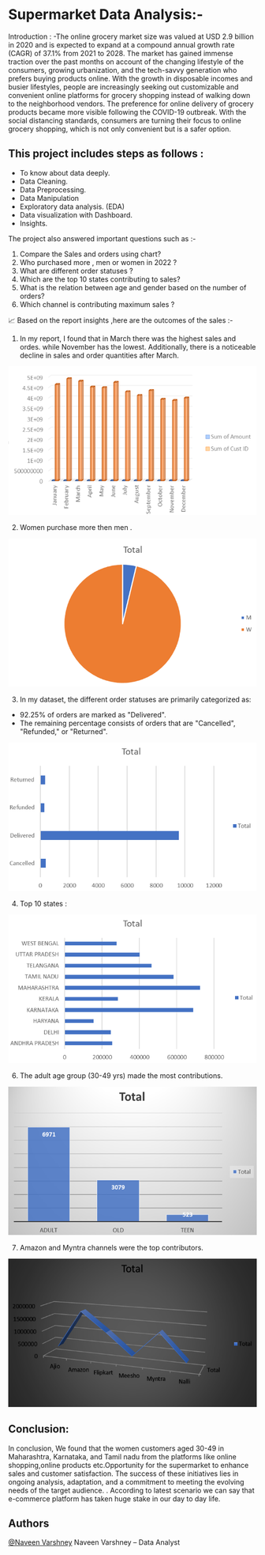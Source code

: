 # Supermarket Data Analysis:- 

Introduction :
-The online grocery market size was valued at USD 2.9 billion in 2020 and is expected to expand at a compound annual growth rate (CAGR) of 37.1% from 2021 to 2028. The market has gained immense traction over the past months on account of the changing lifestyle of the consumers, growing urbanization, and the tech-savvy generation who prefers buying products online. With the growth in disposable incomes and busier lifestyles, people are increasingly seeking out customizable and convenient online platforms for grocery shopping instead of walking down to the neighborhood vendors. The preference for online delivery of grocery products became more visible following the COVID-19 outbreak. With the social distancing standards, consumers are turning their focus to online grocery shopping, which is not only convenient but is a safer option.  

This project includes steps as follows :
-
-	To know about data deeply.
-	Data Cleaning.
-	Data Preprocessing.
-  	Data Manipulation 
-	Exploratory data analysis. (EDA)
-	Data visualization with Dashboard.
-    Insights.

The project also answered important questions such as :-
1.	Compare the Sales and orders using chart?
2.	Who purchased more , men or women in 2022 ?
3.	What are different order statuses ?
4.	Which are the top 10 states contributing to sales?
5.	What is the relation between age and gender based on the number of orders?
6.	Which channel is contributing maximum sales ?


📈 Based on the report insights ,here are the outcomes of the sales :-
1.	In my report, I found that in March there was the highest sales and ordes. while November has the lowest. Additionally, there is a noticeable decline in sales and order quantities after March.
<p align="center">
  <img width="600" height="300" src="sales pic/Screenshot 2024-02-01 123247.png">
</p>
  

2.	Women  purchase more  then men .
  <p align="center">
  <img width="600" height="300" src="sales%20pic/Screenshot%202024-02-01%20123204.png">
</p>
 

3.	In my dataset, the different order statuses are primarily categorized as:
-	92.25% of orders are marked as "Delivered".
-	The remaining percentage consists of orders that are "Cancelled", "Refunded," or "Returned".
  <p align="center">
  <img width="600" height="300" src="sales pic/Screenshot 2024-02-01 123328.png">
</p>
 
4.	Top 10 states :
  <p align="center">
  <img width="600" height="300" src="sales pic/Screenshot 2024-02-01 123403.png">
</p>
 
 
6.	The adult age group (30-49 yrs) made the most contributions.
 <p align="center">
  <img width="600" height="300" src="sales pic/Screenshot 2024-02-01 123441.png">
</p>
 
7.	Amazon and Myntra channels were the top contributors.
<p align="center">
  <img width="600" height="300" src="sales pic/Screenshot 2024-02-01 123509.png">
</p> 

Conclusion:
-
In conclusion, We found that the women customers aged 30-49 in Maharashtra, Karnataka, and Tamil nadu from the  platforms like online shopping,online products etc.Opportunity for the supermarket to enhance sales and customer satisfaction. The success of these initiatives lies in ongoing analysis, adaptation, and a commitment to meeting the evolving needs of the target audience. . According to latest scenario we can say that e-commerce platform has taken huge stake in our day to day life.








## Authors
[@Naveen Varshney]( https://github.com/naveenvar07)
Naveen Varshney – Data Analyst


